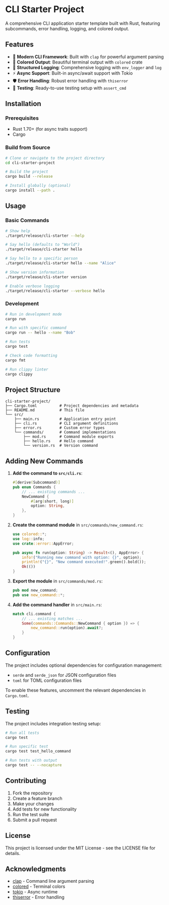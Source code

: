 # CLI Starter Project

A comprehensive CLI application starter template built with Rust, featuring subcommands, error handling, logging, and colored output.

## Features

- 🚀 **Modern CLI Framework**: Built with `clap` for powerful argument parsing
- 🎨 **Colored Output**: Beautiful terminal output with `colored` crate
- 📝 **Structured Logging**: Comprehensive logging with `env_logger` and `log`
- ⚡ **Async Support**: Built-in async/await support with Tokio
- 🛡️ **Error Handling**: Robust error handling with `thiserror`
- 🧪 **Testing**: Ready-to-use testing setup with `assert_cmd`

## Installation

### Prerequisites

- Rust 1.70+ (for async traits support)
- Cargo

### Build from Source

```bash
# Clone or navigate to the project directory
cd cli-starter-project

# Build the project
cargo build --release

# Install globally (optional)
cargo install --path .
```

## Usage

### Basic Commands

```bash
# Show help
./target/release/cli-starter --help

# Say hello (defaults to "World")
./target/release/cli-starter hello

# Say hello to a specific person
./target/release/cli-starter hello --name "Alice"

# Show version information
./target/release/cli-starter version

# Enable verbose logging
./target/release/cli-starter --verbose hello
```

### Development

```bash
# Run in development mode
cargo run

# Run with specific command
cargo run -- hello --name "Bob"

# Run tests
cargo test

# Check code formatting
cargo fmt

# Run clippy linter
cargo clippy
```

## Project Structure

```
cli-starter-project/
├── Cargo.toml          # Project dependencies and metadata
├── README.md           # This file
└── src/
    ├── main.rs         # Application entry point
    ├── cli.rs          # CLI argument definitions
    ├── error.rs        # Custom error types
    └── commands/       # Command implementations
        ├── mod.rs      # Command module exports
        ├── hello.rs    # Hello command
        └── version.rs  # Version command
```

## Adding New Commands

1. **Add the command to `src/cli.rs`**:

   ```rust
   #[derive(Subcommand)]
   pub enum Commands {
       // ... existing commands ...
       NewCommand {
           #[arg(short, long)]
           option: String,
       },
   }
   ```

2. **Create the command module** in `src/commands/new_command.rs`:

   ```rust
   use colored::*;
   use log::info;
   use crate::error::AppError;

   pub async fn run(option: String) -> Result<(), AppError> {
       info!("Running new command with option: {}", option);
       println!("{}", "New command executed!".green().bold());
       Ok(())
   }
   ```

3. **Export the module** in `src/commands/mod.rs`:

   ```rust
   pub mod new_command;
   pub use new_command::*;
   ```

4. **Add the command handler** in `src/main.rs`:
   ```rust
   match cli.command {
       // ... existing matches ...
       Some(commands::Commands::NewCommand { option }) => {
           new_command::run(option).await?;
       }
   }
   ```

## Configuration

The project includes optional dependencies for configuration management:

- `serde` and `serde_json` for JSON configuration files
- `toml` for TOML configuration files

To enable these features, uncomment the relevant dependencies in `Cargo.toml`.

## Testing

The project includes integration testing setup:

```bash
# Run all tests
cargo test

# Run specific test
cargo test test_hello_command

# Run tests with output
cargo test -- --nocapture
```

## Contributing

1. Fork the repository
2. Create a feature branch
3. Make your changes
4. Add tests for new functionality
5. Run the test suite
6. Submit a pull request

## License

This project is licensed under the MIT License - see the LICENSE file for details.

## Acknowledgments

- [clap](https://github.com/clap-rs/clap) - Command line argument parsing
- [colored](https://github.com/mackwic/colored) - Terminal colors
- [tokio](https://tokio.rs/) - Async runtime
- [thiserror](https://github.com/dtolnay/thiserror) - Error handling
